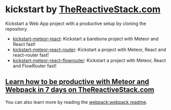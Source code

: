 # kickstart by [TheReactiveStack.com](https://thereactivestack.com)

Kickstart a Web App project with a productive setup by cloning the repository.

- [kickstart-meteor-react](https://github.com/thereactivestack/kickstart-meteor-react): Kickstart a barebone project with Meteor and React fast!
- [kickstart-meteor-react-router](https://github.com/thereactivestack/kickstart-meteor-react-router): Kickstart a project with Meteor, React and react-router fast!
- [kickstart-meteor-react-flowrouter](https://github.com/thereactivestack/kickstart-meteor-react-flowrouter): Kickstart a project with Meteor, React and FlowRouter fast!

## [Learn how to be productive with Meteor and Webpack in 7 days on TheReactiveStack.com](https://thereactivestack.com)

You can also learn more by reading the [webpack:webpack readme](https://atmospherejs.com/webpack/webpack).
